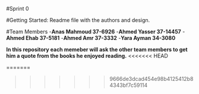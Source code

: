 #Sprint 0

#Getting Started: Readme file with the authors and design.

#Team Members
-**Anas Mahmoud 37-6926**
-**Ahmed Yasser 37-14457**
-**Ahmed Ehab 37-5181**
-**Ahmed Amr 37-3332**
-**Yara Ayman 34-3080**


**In this repository each memeber will ask the other team members to get him a quote from the books he enjoyed reading.**
<<<<<<< HEAD

=======
>>>>>>> 9666de3dcad454e98b4125412b84343bf7c59114

